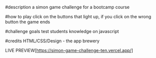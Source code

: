 #description
a simon game challenge for a bootcamp course

#how to play
click on the buttons that light up, if you click on the wrong button the game ends


#challenge goals
test students knowledge on javascript

#credits
HTML/CSS/Design - the app brewery

LIVE PREVIEW[https://simon-game-challenge-ten.vercel.app/]
